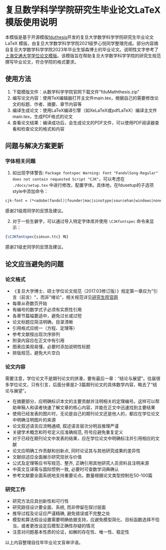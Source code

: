 # 复旦数学科学学院研究生毕业论文LaTeX模版使用说明

本模版是基于开源模版[fduthesis](https://github.com/stone-zeng/fduthesis)开发的复旦大学数学科学学院研究生毕业论文 LaTeX 模版，由复旦大学数学科学学院2021级罗心悦同学整理完成。部分内容摘自复旦大学数学科学学院2023年毕业生邹森博士的毕业论文。说明性文字参考了[上海交通大学学位论文模版](https://github.com/sjtug/SJTUThesis)。该模版旨在帮助复旦大学数学科学学院的研究生规范撰写毕业论文，符合学院的格式要求。

## 使用方法

1. 下载模版文件：从数学科学学院官网下载文件"fduMaththesis.zip"
2. 编写论文内容：使用TeX编辑器打开主文件main.tex，根据自己的需要修改论文的标题、作者、摘要、章节内容等
3. 编译生成论文：使用LaTeX编译引擎（如XeLaTeX或pdfLaTeX）编译主文件main.tex，生成PDF格式的论文
4. 查看论文结果：编译成功后，会生成论文的PDF文件，可以使用PDF阅读器查看和检查论文的格式和内容

## 问题与解决方案更新

### 字体相关问题
1. 如出现字体警告: `Package fontspec Warning: Font "FandolSong-Regular" does not contain requested Script "CJK"`，可以考虑在 `./docs/setup.tex` 中进行修改，配置字体。具体地，在fdusetup的子选项style中添加命令：
```latex
cjk-font = (*<adobe(fandol)|founder|mac|sinotype|sourcehan|windows|none>*)
```
感谢21级周同学的反馈及建议。

2. 对于一些生僻字，可以通过导入特定字体库并使用 `\CJKfontspec` 命令来显示：
```latex
{\CJKfontspec{simsun.ttc} 珣}
```
感谢21级史同学的反馈及建议。



## 论文应当避免的问题

### 论文格式
   - 《复旦大学博士、硕士学位论文规范（2017.03修订版）》规定第一章应为"引言（前言）"，而非"绪论"，相关规范详见[研究生院官网](https://gs.fudan.edu.cn/6b/9f/c2806a27551/page.htm)
   - 每章从奇数页开始
   - 有编号的数学式子必须有实质性引用
   - 各章节篇幅要适中，避免过长或过短
   - 论文标题应简洁明确，目录清晰
   - 引用格式应统一（方程、定理等）
   - 参考文献按出现次序排列
   - 附录内容应在正文中有引用
   - 图表应美观易懂，必要时添加说明性标题
   - 排版规范，避免大片空白

### 论文内容

需要注意，学位论文不是期刊论文的拼凑，要有最后一章：“结论与展望”。往届很多学位论文，只有引言，后面分章是2-3篇期刊论文的具体数学内容，略去了“结论与展望”。

- 在摘要部分，应明确标识本文的主要贡献并注明相关的定理编号。这样可以帮助审稿人和读者快速了解文章的核心内容，并能在正文中迅速找到主要结果
- 使用已经发表的图片时，无论是自己的期刊论文还是他人的，都应在学位论文中明确注明图片的来源
- 论文叙述语言应流畅通顺, 叙述语言层次分明且推理严谨
- 关键学术概念和符号定义应准确规范, 符号应避免重复定义
- 对于已经在期刊论文中发表的结果，应在学位论文中明确标注并引用相应的文献
- 论文应明确工作贡献和创新点, 同时论证其与其他研究成果的差异性
- 文献综述应全面展示研究现状与价值
- 公式及定理等应书写规范、整齐, 正确引用其他研究人员资料且注明来源
- 中英文互译需与国际惯例一致, 必要时可查数学词典确认
- 参考文献要全面系统地支持重要论点。数量根据论文类型控制在50-100篇

### 研究工作
   - 研究方法应具创新性和可行性
   - 研究路径设计要全面、系统, 而非停留在探讨层面
   - 推导过程及论证应严谨精确, 避免错误或不完整之处
   - 模型和算法假设设置需要明确依据支持，应避免模型简化、目标函数选择不恰当，或者更改设定后模型正确性存疑的情况
   - 注意对问题基本性质的论证，如解的存在性、唯一性、稳定性

以上内容整理自往年毕业论文盲审评语。

